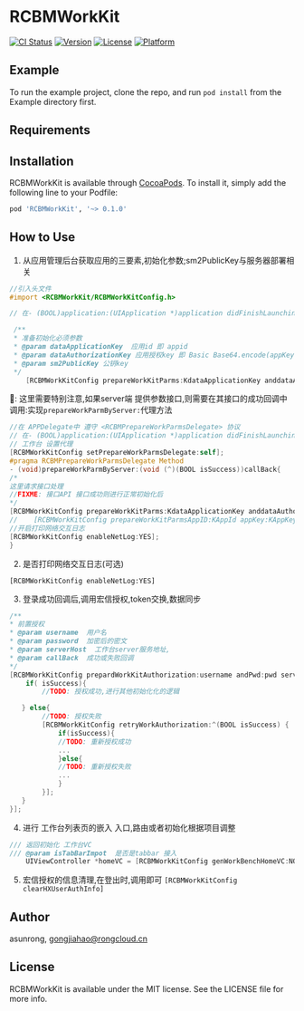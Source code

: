 # RCBMWorkKit

[![CI Status](https://img.shields.io/travis/gongjiahao/RCBMWorkKit.svg?style=flat)](https://travis-ci.org/gongjiahao/RCBMWorkKit)
[![Version](https://img.shields.io/cocoapods/v/RCBMWorkKit.svg?style=flat)](https://cocoapods.org/pods/RCBMWorkKit)
[![License](https://img.shields.io/cocoapods/l/RCBMWorkKit.svg?style=flat)](https://cocoapods.org/pods/RCBMWorkKit)
[![Platform](https://img.shields.io/cocoapods/p/RCBMWorkKit.svg?style=flat)](https://cocoapods.org/pods/RCBMWorkKit)

## Example

To run the example project, clone the repo, and run `pod install` from the Example directory first.

## Requirements

## Installation

RCBMWorkKit is available through [CocoaPods](https://cocoapods.org). To install
it, simply add the following line to your Podfile:

```ruby
pod 'RCBMWorkKit', '~> 0.1.0'
```

## How to Use

1. 从应用管理后台获取应用的三要素,初始化参数;sm2PublicKey与服务器部署相关

```Objective-C
//引入头文件
#import <RCBMWorkKit/RCBMWorkKitConfig.h>

// 在- (BOOL)application:(UIApplication *)application didFinishLaunchingWithOptions:(NSDictionary *)launchOptions 中或者项目中初始化三方SDK方法中

 /**
 * 准备初始化必须参数
 * @param dataApplicationKey  应用id 即 appid
 * @param dataAuthorizationKey 应用授权key 即 Basic Base64.encode(appKey:appSecret)
 * @param sm2PublicKey 公钥key
 */
    [RCBMWorkKitConfig prepareWorkKitParms:KdataApplicationKey anddataAuthorization:KdataAuthorizationKey andsm2PublicKey:Ksm2PublicKey];

```
📢: 这里需要特别注意,如果server端 提供参数接口,则需要在其接口的成功回调中调用:实现`prepareWorkParmByServer:`代理方法
```Objective-C
//在 APPDelegate中 遵守 <RCBMPrepareWorkParmsDelegate> 协议
// 在- (BOOL)application:(UIApplication *)application didFinishLaunchingWithOptions:(NSDictionary *)launchOptions 中或者项目中初始化三方SDK方法中
// 工作台 设置代理
[RCBMWorkKitConfig setPrepareWorkParmsDelegate:self];
#pragma RCBMPrepareWorkParmsDelegate Method
- (void)prepareWorkParmByServer:(void (^)(BOOL isSuccess))callBack{
/*
这里请求接口处理
//FIXME: 接口API 接口成功则进行正常初始化后
*/
[RCBMWorkKitConfig prepareWorkKitParms:KdataApplicationKey anddataAuthorization:KdataAuthorizationKey andsm2PublicKey:Ksm2PublicKey];
//    [RCBMWorkKitConfig prepareWorkKitParmsAppID:KAppId appKey:KAppKey appSecret:KAppSecret andsm2PublicKey:Ksm2PublicKey];
//开启打印网络交互日志
[RCBMWorkKitConfig enableNetLog:YES];
}
```

2. 是否打印网络交互日志(可选)

`[RCBMWorkKitConfig enableNetLog:YES]`

3. 登录成功回调后,调用宏信授权,token交换,数据同步

```Objective-C
/**
* 前置授权
* @param username  用户名
* @param password  加密后的密文
* @param serverHost  工作台server服务地址,
* @param callBack  成功或失败回调
*/
[RCBMWorkKitConfig prepardWorkKitAuthorization:username andPwd:pwd serverHost:serverAddress_hx callBack:^(BOOL isSuccess) {
	if( isSuccess){
		//TODO: 授权成功,进行其他初始化化的逻辑

   } else{
		//TODO: 授权失败
		[RCBMWorkKitConfig retryWorkAuthorization:^(BOOL isSuccess) {
			if(isSuccess){
			//TODO: 重新授权成功
			...
		    }else{
			//TODO: 重新授权失败
			...
			}
		}];
   }
}];


```

4. 进行 工作台列表页的嵌入 入口,路由或者初始化根据项目调整

```Objective-C
/// 返回初始化 工作台VC
/// @param isTabBarImpot  是否是tabbar 接入
    UIViewController *homeVC = [RCBMWorkKitConfig genWorkBenchHomeVC:NO];
```

5. 宏信授权的信息清理,在登出时,调用即可
`[RCBMWorkKitConfig clearHXUserAuthInfo]`




## Author

asunrong, gongjiahao@rongcloud.cn

## License

RCBMWorkKit is available under the MIT license. See the LICENSE file for more info.
